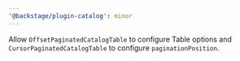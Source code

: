 ```yaml
---
'@backstage/plugin-catalog': minor
---
```


Allow `OffsetPaginatedCatalogTable` to configure Table options and `CursorPaginatedCatalogTable` to configure `paginationPosition`.
